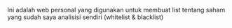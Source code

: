 Ini adalah web personal yang digunakan untuk membuat list tentang saham yang sudah saya analisisi sendiri (whitelist & blacklist)
